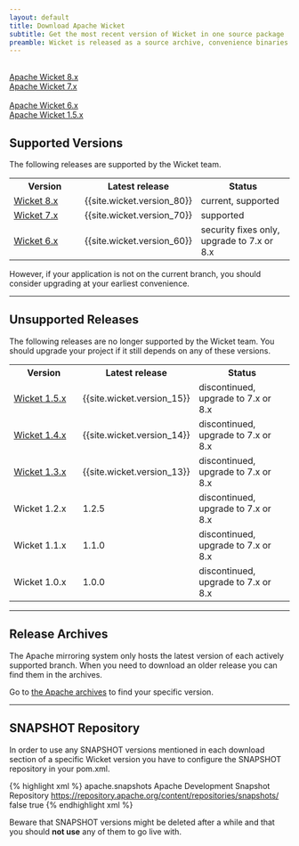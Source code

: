 ```yaml
---
layout: default
title: Download Apache Wicket
subtitle: Get the most recent version of Wicket in one source package
preamble: Wicket is released as a source archive, convenience binaries and through the Maven Central Repository. The most convenient way of getting Wicket is through the Maven dependency management system.
---
```


<div class="button-bar">
	<a class="button" href="wicket-8.x.html">
		<i class="fa fa-cloud-download"></i><br>
		Apache Wicket 8.x
	</a>
	<a class="button" href="wicket-7.x.html">
		<i class="fa fa-cloud-download"></i><br>
		Apache Wicket 7.x
	</a>
</div>
<div class="button-bar">
	<a class="button" href="wicket-6.x.html">
		<i class="fa fa-cloud-download"></i><br>
		Apache Wicket 6.x
	</a>
	<a class="button" href="wicket-1.5.x.html">
		<i class="fa fa-cloud-download"></i><br>
		Apache Wicket 1.5.x
	</a>
</div>

## Supported Versions

The following releases are supported by the Wicket team.

<table style="width:100%">
	<tr>
		<th style="width:30%">Version</th>
		<th style="width:30%">Latest release</th>
		<th style="width:40%">Status</th>
	</tr>
	<!-- tr>
		<td><a href="wicket-9.x.html">Wicket 9.x</a></td>
		<td>{{site.wicket.version_90}}</td>
		<td>in development</td>
	</tr -->
	<tr>
		<td><a href="wicket-8.x.html">Wicket 8.x</a></td>
		<td>{{site.wicket.version_80}}</td>
		<td>current, supported</td>
	</tr>
	<tr>
		<td><a href="wicket-7.x.html">Wicket 7.x</a></td>
		<td>{{site.wicket.version_70}}</td>
		<td>supported</td>
	</tr>
	<tr>
		<td><a href="wicket-6.x.html">Wicket 6.x</a></td>
		<td>{{site.wicket.version_60}}</td>
		<td>security fixes only, upgrade to 7.x or 8.x</td>
	</tr>
</table>

However, if your application is not on the current branch, you should
consider upgrading at your earliest convenience.

---

## Unsupported Releases

The following releases are no longer supported by the Wicket team. You
should upgrade your project if it still depends on any of these
versions.

<table style="width:100%">
	<tr>
		<th style="width:30%">Version</th>
		<th style="width:30%">Latest release</th>
		<th style="width:40%">Status</th>
	</tr>
	<tr>
		<td><a href="wicket-1.5.x.html">Wicket 1.5.x</a></td>
		<td>{{site.wicket.version_15}}</td>
		<td>discontinued, upgrade to 7.x or 8.x</td>
	</tr>
	<tr>
		<td><a href="wicket-1.4.x.html">Wicket 1.4.x</a></td>
		<td>{{site.wicket.version_14}}</td>
		<td>discontinued, upgrade to 7.x or 8.x</td>
	</tr>
	<tr>
		<td><a href="wicket-1.3.x.html">Wicket 1.3.x</a></td>
		<td>{{site.wicket.version_13}}</td>
		<td>discontinued, upgrade to 7.x or 8.x</td>
	</tr>
	<tr>
		<td>Wicket 1.2.x</td>
		<td>1.2.5</td>
		<td>discontinued, upgrade to 7.x or 8.x</td>
	</tr>
	<tr>
		<td>Wicket 1.1.x</td>
		<td>1.1.0</td>
		<td>discontinued, upgrade to 7.x or 8.x</td>
	</tr>
	<tr>
		<td>Wicket 1.0.x</td>
		<td>1.0.0</td>
		<td>discontinued, upgrade to 7.x or 8.x</td>
	</tr>
</table>

---

## Release Archives

The Apache mirroring system only hosts the latest version of each actively supported branch.
When you need to download an older release you can find them in the archives.

Go to [the Apache archives](https://archive.apache.org/dist/wicket) to find your specific version.

---

## SNAPSHOT Repository

In order to use any SNAPSHOT versions mentioned in each download section of a specific Wicket version you have to configure the SNAPSHOT repository in your pom.xml.

{% highlight xml %}
<repository>
    <id>apache.snapshots</id>
    <name>Apache Development Snapshot Repository</name>
    <url>https://repository.apache.org/content/repositories/snapshots/</url>
    <releases>
        <enabled>false</enabled>
    </releases>
    <snapshots>
        <enabled>true</enabled>
    </snapshots>
</repository>
{% endhighlight xml %}

Beware that SNAPSHOT versions might be deleted after a while and that you should **not use** any of them to go live with.
